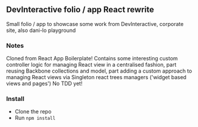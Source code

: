 ## DevInteractive folio / app React rewrite

Small folio / app to showcase some work from DevInteractive, corporate site, also dani-lo playground


### Notes
Cloned from React App Boilerplate!
Contains some interesting custom controller logic for managing React view in a centralised fashion, part reusing Backbone collections and model, part adding a custom approach to managing React views via Singleton
react trees managers ('widget based views and pages')
No TDD yet!

### Install

* Clone the repo
* Run `npm install`